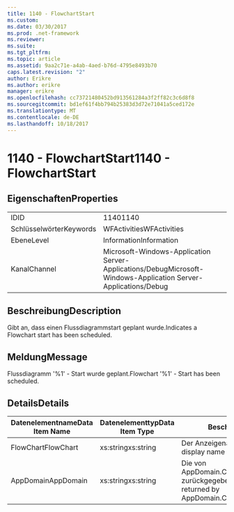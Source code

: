 ```yaml
---
title: 1140 - FlowchartStart
ms.custom: 
ms.date: 03/30/2017
ms.prod: .net-framework
ms.reviewer: 
ms.suite: 
ms.tgt_pltfrm: 
ms.topic: article
ms.assetid: 9aa2c71e-a4ab-4aed-b76d-4795e8493b70
caps.latest.revision: "2"
author: Erikre
ms.author: erikre
manager: erikre
ms.openlocfilehash: cc73721480452bd913561284a3f2ff82c3c6d8f8
ms.sourcegitcommit: bd1ef61f4bb794b25383d3d72e71041a5ced172e
ms.translationtype: MT
ms.contentlocale: de-DE
ms.lasthandoff: 10/18/2017
---
```

# <a name="1140---flowchartstart"></a><span data-ttu-id="5a4a1-102">1140 - FlowchartStart</span><span class="sxs-lookup"><span data-stu-id="5a4a1-102">1140 - FlowchartStart</span></span>
## <a name="properties"></a><span data-ttu-id="5a4a1-103">Eigenschaften</span><span class="sxs-lookup"><span data-stu-id="5a4a1-103">Properties</span></span>  
  
|||  
|-|-|  
|<span data-ttu-id="5a4a1-104">ID</span><span class="sxs-lookup"><span data-stu-id="5a4a1-104">ID</span></span>|<span data-ttu-id="5a4a1-105">1140</span><span class="sxs-lookup"><span data-stu-id="5a4a1-105">1140</span></span>|  
|<span data-ttu-id="5a4a1-106">Schlüsselwörter</span><span class="sxs-lookup"><span data-stu-id="5a4a1-106">Keywords</span></span>|<span data-ttu-id="5a4a1-107">WFActivities</span><span class="sxs-lookup"><span data-stu-id="5a4a1-107">WFActivities</span></span>|  
|<span data-ttu-id="5a4a1-108">Ebene</span><span class="sxs-lookup"><span data-stu-id="5a4a1-108">Level</span></span>|<span data-ttu-id="5a4a1-109">Information</span><span class="sxs-lookup"><span data-stu-id="5a4a1-109">Information</span></span>|  
|<span data-ttu-id="5a4a1-110">Kanal</span><span class="sxs-lookup"><span data-stu-id="5a4a1-110">Channel</span></span>|<span data-ttu-id="5a4a1-111">Microsoft-Windows-Application Server-Applications/Debug</span><span class="sxs-lookup"><span data-stu-id="5a4a1-111">Microsoft-Windows-Application Server-Applications/Debug</span></span>|  
  
## <a name="description"></a><span data-ttu-id="5a4a1-112">Beschreibung</span><span class="sxs-lookup"><span data-stu-id="5a4a1-112">Description</span></span>  
 <span data-ttu-id="5a4a1-113">Gibt an, dass einen Flussdiagrammstart geplant wurde.</span><span class="sxs-lookup"><span data-stu-id="5a4a1-113">Indicates a Flowchart start has been scheduled.</span></span>  
  
## <a name="message"></a><span data-ttu-id="5a4a1-114">Meldung</span><span class="sxs-lookup"><span data-stu-id="5a4a1-114">Message</span></span>  
 <span data-ttu-id="5a4a1-115">Flussdiagramm '%1' - Start wurde geplant.</span><span class="sxs-lookup"><span data-stu-id="5a4a1-115">Flowchart '%1' - Start has been scheduled.</span></span>  
  
## <a name="details"></a><span data-ttu-id="5a4a1-116">Details</span><span class="sxs-lookup"><span data-stu-id="5a4a1-116">Details</span></span>  
  
|<span data-ttu-id="5a4a1-117">Datenelementname</span><span class="sxs-lookup"><span data-stu-id="5a4a1-117">Data Item Name</span></span>|<span data-ttu-id="5a4a1-118">Datenelementtyp</span><span class="sxs-lookup"><span data-stu-id="5a4a1-118">Data Item Type</span></span>|<span data-ttu-id="5a4a1-119">Beschreibung</span><span class="sxs-lookup"><span data-stu-id="5a4a1-119">Description</span></span>|  
|--------------------|--------------------|-----------------|  
|<span data-ttu-id="5a4a1-120">FlowChart</span><span class="sxs-lookup"><span data-stu-id="5a4a1-120">FlowChart</span></span>|<span data-ttu-id="5a4a1-121">xs:string</span><span class="sxs-lookup"><span data-stu-id="5a4a1-121">xs:string</span></span>|<span data-ttu-id="5a4a1-122">Der Anzeigename des FlowChart.</span><span class="sxs-lookup"><span data-stu-id="5a4a1-122">The display name of the FlowChart.</span></span>|  
|<span data-ttu-id="5a4a1-123">AppDomain</span><span class="sxs-lookup"><span data-stu-id="5a4a1-123">AppDomain</span></span>|<span data-ttu-id="5a4a1-124">xs:string</span><span class="sxs-lookup"><span data-stu-id="5a4a1-124">xs:string</span></span>|<span data-ttu-id="5a4a1-125">Die von AppDomain.CurrentDomain.FriendlyName zurückgegebene Zeichenfolge.</span><span class="sxs-lookup"><span data-stu-id="5a4a1-125">The string returned by AppDomain.CurrentDomain.FriendlyName.</span></span>|
